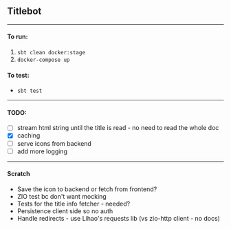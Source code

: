 ## Titlebot

---
#### To run:
1. `sbt clean docker:stage`
2. `docker-compose up`

#### To test:
- `sbt test`

---
#### TODO:
- [ ] stream html string until the title is read - no need to read the whole doc
- [x] caching
- [ ] serve icons from backend
- [ ] add more logging

---
#### Scratch
- Save the icon to backend or fetch from frontend?
- ZIO test bc don't want mocking
- Tests for the title info fetcher - needed?
- Persistence client side so no auth
- Handle redirects - use Lihao's requests lib (vs zio-http client - no docs)

